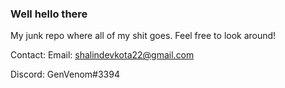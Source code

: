 ### Well hello there

My junk repo where all of my shit goes. Feel free to look around!

Contact:
Email: shalindevkota22@gmail.com

Discord: GenVenom#3394
